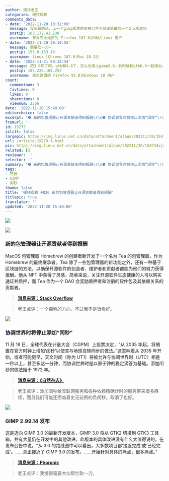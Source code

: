 ```yaml
---
author: 硬核老王
categories: 硬核观察
comments_data:
- date: '2022-11-20 18:32:09'
  message: 没记错的话，上一个gimp版本的发布公告不就说是最后一个2.x版本吗
  postip: 103.172.41.238
  username: 来自亚太地区的 Firefox 107.0|GNU/Linux 用户
- date: '2022-11-20 20:14:55'
  message: 需要砍一刀~
  postip: 153.0.153.10
  username: linux [Chrome 107.0|Mac 10.15]
- date: '2022-11-21 08:32:44'
  message: 把3.0砍了吧，gtk都4.0了，怎么也得上gimp5.0，到时候和gtk6.0一起推出，还是落后一代
  postip: 185.220.100.253
  username: 来自欧盟的 Firefox 91.0|Windows 10 用户
count:
  commentnum: 3
  favtimes: 0
  likes: 0
  sharetimes: 0
  viewnum: 2566
date: '2022-11-20 15:48:00'
editorchoice: false
excerpt: "❶ 新的包管理器让开源贡献者得到报酬\r\n❷ 协调世界时将停止添加“闰秒”\r\n❸ GIMP 2.99.14 发布"
fromurl: ''
id: 15273
islctt: false
largepic: https://img.linux.net.cn/data/attachment/album/202211/20/154734vjrqp7fzt7zttdd5.jpg
url: /article-15273-1.html
pic: https://img.linux.net.cn/data/attachment/album/202211/20/154734vjrqp7fzt7zttdd5.jpg.thumb.jpg
related: []
reviewer: ''
selector: ''
summary: "❶ 新的包管理器让开源贡献者得到报酬\r\n❷ 协调世界时将停止添加“闰秒”\r\n❸ GIMP 2.99.14 发布"
tags:
- 开源
- GIMP
- 闰秒
thumb: false
title: '硬核观察 #826 新的包管理器让开源贡献者得到报酬'
titlepic: true
translator: ''
updated: '2022-11-20 15:48:00'
---
```


![](/data/attachment/album/202211/20/154734vjrqp7fzt7zttdd5.jpg)


![](/data/attachment/album/202211/20/154749k77ng2g2lrl9d2ng.jpg)


### 新的包管理器让开源贡献者得到报酬


MacOS 包管理器 Homebrew 的创建者新开发了一个名为 Tea 的包管理器，作为 Homebrew 的最终继承者。Tea 除了一些包管理器的新功能之外，还有一种基于区块链的方法，以确保开源软件的创造者、维护者和贡献者都能为他们的努力获得报酬。他从 NFT 中获得了灵感，简单来说，关注开源软件生态健康的人可以购买通证并质押，而 Tea 作为一个 DAO 会奖励质押者和注册的软件包及其依赖关系的贡献者。



> 
> **[消息来源：Stack Overflow](https://stackoverflow.blog/2022/11/18/the-creator-of-homebrew-has-a-plan-to-get-open-source-contributors-paid-ep-506/)**
> 
> 
> 



> 
> 老王点评：一个探索的方向，不过我不是很看好。
> 
> 
> 


![](/data/attachment/album/202211/20/154802z2278sdc00icspr9.jpg)


### 协调世界时将停止添加“闰秒”


11 月 18 日，全球代表在计量大会（CGPM）上投票决定，“从 2035 年起，将搁置在官方时钟上增加‘闰秒’以使其与地球自转同步的做法。”这意味着从 2035 年开始，或者可能更早，天文时间（称为 UT1）将被允许与协调世界时（UTC）相差一秒以上，甚至多达一分钟，而协调世界时是以原子钟的稳定滴答为基础。添加闰秒的做法始于 1972 年。



> 
> **[消息来源：《自然杂志》](https://www.nature.com/articles/d41586-022-03783-5)**
> 
> 
> 



> 
> 老王点评：添加闰秒给互联网服务和各种依赖精确计时的服务带来很多麻烦，而且我们可能还面临着史无前例的负闰秒。取消了也好。
> 
> 
> 


![](/data/attachment/album/202211/20/154809a49gfzo3f9dq4z4i.jpg)


### GIMP 2.99.14 发布


这是迈向 GIMP 3.0 的最新开发版本，GIMP 3.0 将从 GTK2 切换到 GTK3 工具箱，并有大量仍在开发中的其他改进。此版本的具体改进没有什么太值得说的，在发布公告中说，“从 3.0 的路线图中可以看出，大多数项目都‘接近完成’或‘已经完成’。……真正接近了 GIMP 3.0 的发布。……开始针对具体的痛点，很多痛点。”



> 
> **[消息来源：Phoronix](https://www.phoronix.com/news/GIMP-2.99.14-Released)**
> 
> 
> 



> 
> 老王点评：我觉得需要大伙帮忙砍一刀。
> 
> 
>